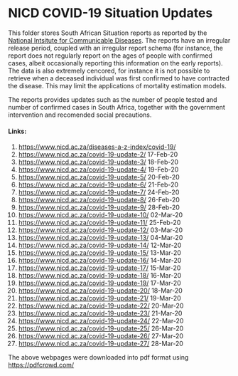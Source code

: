 
# NICD COVID-19 Situation Updates

This folder stores South African Situation reports as reported by the [National Intsitute for Communicable Diseases](https://www.nicd.ac.za/). The reports have an irregular release period, coupled with an irregular report schema (for instance, the report does not regularly report on the ages of people with confirmed cases, albeit occasionally reporting this information on the early reports). The data is also extremely cencored, for instance it is not possible to retrieve when a deceased individual was first confirmed to have contracted the disease. This may limit the applications of mortality estimation models.

The reports provides updates such as the number of people tested and number of confirmed cases in South Africa, together with the government intervention and recomended social precautions.

#### Links:

1. https://www.nicd.ac.za/diseases-a-z-index/covid-19/			
2. https://www.nicd.ac.za/covid-19-update-2/	17-Feb-20
3. https://www.nicd.ac.za/covid-19-update-3/	18-Feb-20
4. https://www.nicd.ac.za/covid-19-update-4/	19-Feb-20
5. https://www.nicd.ac.za/covid-19-update-5/	20-Feb-20
6. https://www.nicd.ac.za/covid-19-update-6/	21-Feb-20
7. https://www.nicd.ac.za/covid-19-update-7/	24-Feb-20
8. https://www.nicd.ac.za/covid-19-update-8/	26-Feb-20
9. https://www.nicd.ac.za/covid-19-update-9/	28-Feb-20
10. https://www.nicd.ac.za/covid-19-update-10/	02-Mar-20
11. https://www.nicd.ac.za/covid-19-update-11/	25-Feb-20
12. https://www.nicd.ac.za/covid-19-update-12/	03-Mar-20
13. https://www.nicd.ac.za/covid-19-update-13/	04-Mar-20
14. https://www.nicd.ac.za/covid-19-update-14/	12-Mar-20
15. https://www.nicd.ac.za/covid-19-update-15/	13-Mar-20
16. https://www.nicd.ac.za/covid-19-update-16/	14-Mar-20
17. https://www.nicd.ac.za/covid-19-update-17/	15-Mar-20
18. https://www.nicd.ac.za/covid-19-update-18/	16-Mar-20
19. https://www.nicd.ac.za/covid-19-update-19/	17-Mar-20
20. https://www.nicd.ac.za/covid-19-update-20/	18-Mar-20
21. https://www.nicd.ac.za/covid-19-update-21/	19-Mar-20
22. https://www.nicd.ac.za/covid-19-update-22/	20-Mar-20
23. https://www.nicd.ac.za/covid-19-update-23/	21-Mar-20
24. https://www.nicd.ac.za/covid-19-update-24/	22-Mar-20
25. https://www.nicd.ac.za/covid-19-update-25/	26-Mar-20
26. https://www.nicd.ac.za/covid-19-update-26/	27-Mar-20
27. https://www.nicd.ac.za/covid-19-update-27/	28-Mar-20

The above webpages were downloaded into pdf format using https://pdfcrowd.com/
